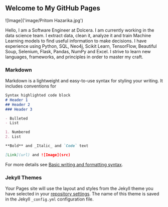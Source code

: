 ## Welcome to My GitHub Pages
![Image]('image/Pritom Hazarika.jpg')

Hello, I am a Software Engineer at Dolcera. I am currently working in the data science team. I extract data, clean it, analyze it and train Machine Learning models to find useful information to make decisions. I have experience using Python, SQL, Neo4j, Scikit Learn, TensorFlow, Beautiful Soup, Selenium, Flask, Pandas, NumPy and Excel. I strive to learn new languages, frameworks, and principles in order to master my craft.

### Markdown

Markdown is a lightweight and easy-to-use syntax for styling your writing. It includes conventions for

```markdown
Syntax highlighted code block
# Header 1
## Header 2
### Header 3

- Bulleted
- List

1. Numbered
2. List

**Bold** and _Italic_ and `Code` text

[Link](url) and ![Image](src)
```

For more details see [Basic writing and formatting syntax](https://docs.github.com/en/github/writing-on-github/getting-started-with-writing-and-formatting-on-github/basic-writing-and-formatting-syntax).

### Jekyll Themes

Your Pages site will use the layout and styles from the Jekyll theme you have selected in your [repository settings](https://github.com/pritom-hazarika/pritom-hazarika.github.io/settings/pages). The name of this theme is saved in the Jekyll `_config.yml` configuration file.
